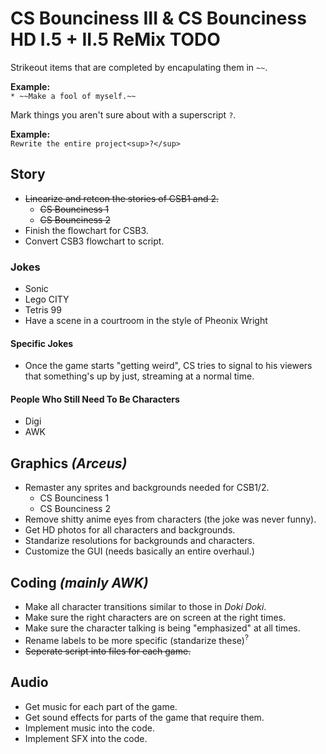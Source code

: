 # CS Bounciness III & CS Bounciness HD I.5 + II.5 ReMix TODO

Strikeout items that are completed by encapulating them in `~~`.

**Example:**  
`* ~~Make a fool of myself.~~`

Mark things you aren't sure about with a superscript `?`.

**Example:**  
`Rewrite the entire project<sup>?</sup>`

## Story
* ~~Linearize and retcon the stories of CSB1 and 2.~~
  * ~~CS Bounciness 1~~
  * ~~CS Bounciness 2~~
* Finish the flowchart for CSB3.
* Convert CSB3 flowchart to script.

### Jokes
* Sonic
* Lego CITY
* Tetris 99
* Have a scene in a courtroom in the style of Pheonix Wright
#### Specific Jokes
* Once the game starts "getting weird", CS tries to signal to his viewers that something's up by just, streaming at a normal time.
#### People Who Still Need To Be Characters
* Digi
* AWK

## Graphics *(Arceus)*
* Remaster any sprites and backgrounds needed for CSB1/2.
  * CS Bounciness 1
  * CS Bounciness 2
* Remove shitty anime eyes from characters (the joke was never funny).
* Get HD photos for all characters and backgrounds.
* Standarize resolutions for backgrounds and characters.
* Customize the GUI (needs basically an entire overhaul.)

## Coding *(mainly AWK)*
* Make all character transitions similar to those in *Doki Doki*.
* Make sure the right characters are on screen at the right times.
* Make sure the character talking is being "emphasized" at all times.
* Rename labels to be more specific (standarize these)<sup>?</sup>
* ~~Seperate script into files for each game.~~

## Audio
* Get music for each part of the game.
* Get sound effects for parts of the game that require them.
* Implement music into the code.
* Implement SFX into the code.